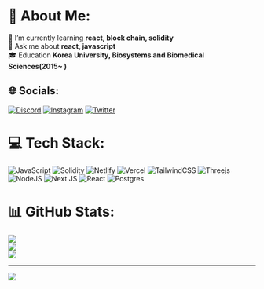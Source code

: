 # 💫 About Me:
🌱 I’m currently learning **react, block chain, solidity**<br>💬 Ask me about **react, javascript**<br>🎓 Education **Korea University, Biosystems and Biomedical Sciences(2015~ )**


## 🌐 Socials:
[![Discord](https://img.shields.io/badge/Discord-%237289DA.svg?logo=discord&logoColor=white)](htttps://discord.gg/tomo#0486) [![Instagram](https://img.shields.io/badge/Instagram-%23E4405F.svg?logo=Instagram&logoColor=white)](https://instagram.com/tonynotmorty) [![Twitter](https://img.shields.io/badge/Twitter-%231DA1F2.svg?logo=Twitter&logoColor=white)](https://twitter.com/tonynotmorty) 

# 💻 Tech Stack:
![JavaScript](https://img.shields.io/badge/javascript-%23323330.svg?style=for-the-badge&logo=javascript&logoColor=%23F7DF1E) ![Solidity](https://img.shields.io/badge/Solidity-%23363636.svg?style=for-the-badge&logo=solidity&logoColor=white) ![Netlify](https://img.shields.io/badge/netlify-%23000000.svg?style=for-the-badge&logo=netlify&logoColor=#00C7B7) ![Vercel](https://img.shields.io/badge/vercel-%23000000.svg?style=for-the-badge&logo=vercel&logoColor=white) ![TailwindCSS](https://img.shields.io/badge/tailwindcss-%2338B2AC.svg?style=for-the-badge&logo=tailwind-css&logoColor=white) ![Threejs](https://img.shields.io/badge/threejs-black?style=for-the-badge&logo=three.js&logoColor=white) ![NodeJS](https://img.shields.io/badge/node.js-6DA55F?style=for-the-badge&logo=node.js&logoColor=white) ![Next JS](https://img.shields.io/badge/Next-black?style=for-the-badge&logo=next.js&logoColor=white) ![React](https://img.shields.io/badge/react-%2320232a.svg?style=for-the-badge&logo=react&logoColor=%2361DAFB) ![Postgres](https://img.shields.io/badge/postgres-%23316192.svg?style=for-the-badge&logo=postgresql&logoColor=white)
# 📊 GitHub Stats:
![](https://github-readme-stats.vercel.app/api?username=tonynotmorty&theme=blue-green&hide_border=true&include_all_commits=true&count_private=true)<br/>
![](https://github-readme-streak-stats.herokuapp.com/?user=tonynotmorty&theme=blue-green&hide_border=true)<br/>
![](https://github-readme-stats.vercel.app/api/top-langs/?username=tonynotmorty&theme=blue-green&hide_border=true&include_all_commits=true&count_private=true&layout=compact)

---
[![](https://visitcount.itsvg.in/api?id=tonynotmorty&icon=0&color=3)](https://visitcount.itsvg.in)
